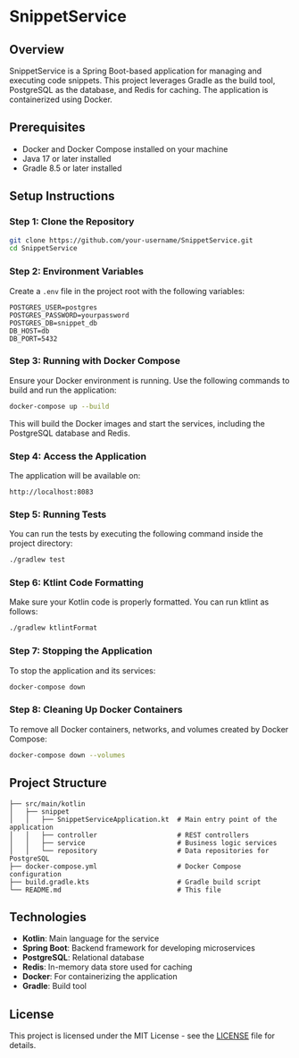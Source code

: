 
# SnippetService

## Overview

SnippetService is a Spring Boot-based application for managing and executing code snippets. This project leverages Gradle as the build tool, PostgreSQL as the database, and Redis for caching. The application is containerized using Docker.

## Prerequisites

- Docker and Docker Compose installed on your machine
- Java 17 or later installed
- Gradle 8.5 or later installed

## Setup Instructions

### Step 1: Clone the Repository

```bash
git clone https://github.com/your-username/SnippetService.git
cd SnippetService
```

### Step 2: Environment Variables

Create a `.env` file in the project root with the following variables:

```env
POSTGRES_USER=postgres
POSTGRES_PASSWORD=yourpassword
POSTGRES_DB=snippet_db
DB_HOST=db
DB_PORT=5432
```

### Step 3: Running with Docker Compose

Ensure your Docker environment is running. Use the following commands to build and run the application:

```bash
docker-compose up --build
```

This will build the Docker images and start the services, including the PostgreSQL database and Redis.

### Step 4: Access the Application

The application will be available on:

```plaintext
http://localhost:8083
```

### Step 5: Running Tests

You can run the tests by executing the following command inside the project directory:

```bash
./gradlew test
```

### Step 6: Ktlint Code Formatting

Make sure your Kotlin code is properly formatted. You can run ktlint as follows:

```bash
./gradlew ktlintFormat
```

### Step 7: Stopping the Application

To stop the application and its services:

```bash
docker-compose down
```

### Step 8: Cleaning Up Docker Containers

To remove all Docker containers, networks, and volumes created by Docker Compose:

```bash
docker-compose down --volumes
```

## Project Structure

```plaintext
├── src/main/kotlin
│   ├── snippet
│   │   ├── SnippetServiceApplication.kt  # Main entry point of the application
│   │   ├── controller                    # REST controllers
│   │   ├── service                       # Business logic services
│   │   └── repository                    # Data repositories for PostgreSQL
├── docker-compose.yml                    # Docker Compose configuration
├── build.gradle.kts                      # Gradle build script
└── README.md                             # This file
```

## Technologies

- **Kotlin**: Main language for the service
- **Spring Boot**: Backend framework for developing microservices
- **PostgreSQL**: Relational database
- **Redis**: In-memory data store used for caching
- **Docker**: For containerizing the application
- **Gradle**: Build tool

## License

This project is licensed under the MIT License - see the [LICENSE](LICENSE) file for details.
